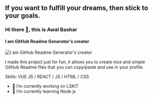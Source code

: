 ## If you want to fulfill your dreams, then stick to your goals.
### Hi there 👋, this is Awal Bashar
#### I am GitHub Readme Generator's creator
![I am GitHub Readme Generator's creator](https://arturssmirnovs.github.io/github-profile-readme-generator/images/banner.png)

I made this project just for fun, it allows you to create nice and simple GitHub Readme files that you can copy/paste and use in your profile.

Skills: VUE JS / REACT / JS / HTML / CSS

- 🔭 I’m currently working on LSKIT 
- 🌱 I’m currently learning Node js
